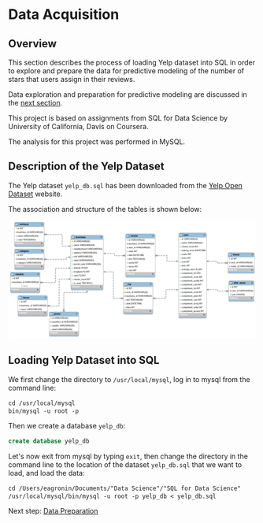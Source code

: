 # Data Acquisition

## Overview

This section describes the process of loading Yelp dataset into SQL in order to explore and prepare the data for predictive modeling of the number of stars that users assign in their reviews.

Data exploration and preparation for predictive modeling are discussed in the [next section](https://eagronin.github.io/yelp-prepare/).

This project is based on assignments from SQL for Data Science by University of California, Davis on Coursera.

The analysis for this project was performed in MySQL.

## Description of the Yelp Dataset

The Yelp dataset `yelp_db.sql` has been downloaded from the [Yelp Open Dataset](https://www.yelp.com/dataset) website.

The association and structure of the tables is shown below:

![](https://github.com/eagronin/yelp-acquire/blob/master/yelp_dataset_schema.png?raw=true)

## Loading Yelp Dataset into SQL

We first change the directory to `/usr/local/mysql`, log in to mysql from the command line: 

```ShellSession
cd /usr/local/mysql
bin/mysql -u root -p
```

Then we create a database `yelp_db`:

```sql
create database yelp_db
```

Let's now exit from mysql by typing `exit`, then change the directory in the command line to the location of the dataset `yelp_db.sql` that we want to load, and load the data:

```ShellSession
cd /Users/eagronin/Documents/"Data Science"/"SQL for Data Science"
/usr/local/mysql/bin/mysql -u root -p yelp_db < yelp_db.sql
```

Next step: [Data Preparation](https://eagronin.github.io/yelp-prepare/)
